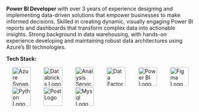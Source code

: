 **Power BI Developer** with over 3 years of experience designing and implementing data-driven solutions that empower businesses to make informed decisions. Skilled in creating dynamic, visually engaging Power BI reports and dashboards that transform complex data into actionable insights. Strong background in data warehousing, with hands-on experience developing and maintaining robust data architectures using Azure’s BI technologies.

**Tech Stack:**

<p align="left">
  <img src="https://seeklogo.com/images/A/azure-synapse-analytics-logo-B87A556A9C-seeklogo.com.png" alt="Azure Synapse Logo" width="50" height="50" style="margin: 0 15px;" />
  <img src="https://seeklogo.com/images/A/azure-databricks-logo-AB590543D3-seeklogo.com.png" alt="Databricks Logo" width="50" height="50" style="margin: 0 15px;" />
  <img src="https://seeklogo.com/images/A/azure-analysis-services-logo-23C57CEFE6-seeklogo.com.png" alt="Analysis Services Logo" width="50" height="50" style="margin: 0 15px;" />
  <img src="https://seeklogo.com/images/A/azure-data-factory-logo-06B3BC2DAD-seeklogo.com.png" alt="Data Factory Logo" width="50" height="50" style="margin: 0 15px;" />
  <img src="https://seeklogo.com/images/P/power-bi-icon-logo-E1B451ED39-seeklogo.com.png" alt="Power BI Logo" width="50" height="50" style="margin: 0 15px;" />
  <img src="https://seeklogo.com/images/F/figma-logo-E4E21D3AEA-seeklogo.com.png" alt="Figma Logo" width="50" height="50" style="margin: 0 15px;" />
  <img src="https://images.seeklogo.com/logo-png/27/1/python-logo-png_seeklogo-273830.png?v=638687123350000000" alt="Python Logo" width="50" height="50" style="margin: 0 15px;" />
  <img src="https://seeklogo.com/images/P/postgresql-logo-5309879B58-seeklogo.com.png" alt="Post Logo" width="50" height="50" style="margin: 0 15px;" />
  <img src="https://seeklogo.com/images/M/MySQL-logo-10761E32A9-seeklogo.com.png" alt="Mysql Logo" width="50" height="50" style="margin: 0 15px;" />
</p>




